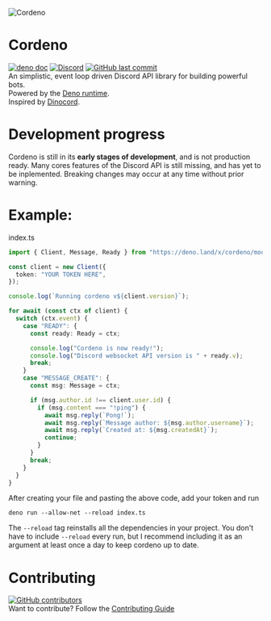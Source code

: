 ![Cordeno](https://raw.githubusercontent.com/cordeno/cordeno/master/assets/cordeno-200.gif)
# Cordeno
[![deno doc](https://img.shields.io/badge/deno-doc-blue?style=for-the-badge)](https://doc.deno.land/https/deno.land/x/cordeno/mod.ts)
[![Discord](https://img.shields.io/discord/713653280638631976?color=%237289DA&label=Discord&style=for-the-badge)](https://discord.gg/WT2g6Mn)
[![GitHub last commit](https://img.shields.io/github/last-commit/cordeno/cordeno?style=for-the-badge)](https://github.com/cordeno/cordeno)  
An simplistic, event loop driven Discord API library for building powerful bots.  
Powered by the [Deno runtime](https://deno.land/).  
Inspired by [Dinocord](https://github.com/sunsetkookaburra/dinocord).

# Development progress
Cordeno is still in its **early stages of development**, and is not production ready. Many cores features of the Discord API is still missing, and has yet to be inplemented.
Breaking changes may occur at any time without prior warning.

# Example:
index.ts
```ts
import { Client, Message, Ready } from "https://deno.land/x/cordeno/mod.ts";

const client = new Client({
  token: "YOUR TOKEN HERE",
});

console.log(`Running cordeno v${client.version}`);

for await (const ctx of client) {
  switch (ctx.event) {
    case "READY": {
      const ready: Ready = ctx;

      console.log("Cordeno is now ready!");
      console.log("Discord websocket API version is " + ready.v);
      break;
    }
    case "MESSAGE_CREATE": {
      const msg: Message = ctx;

      if (msg.author.id !== client.user.id) {
        if (msg.content === "!ping") {
          await msg.reply(`Pong!`);
          await msg.reply(`Message author: ${msg.author.username}`);
          await msg.reply(`Created at: ${msg.createdAt}`);
          continue;
        }
      }
      break;
    }
  }
}
```
After creating your file and pasting the above code, add your token and run
```shell
deno run --allow-net --reload index.ts
```
The `--reload` tag reinstalls all the dependencies in your project.
You don't have to include `--reload` every run, but I recommend including it as an argument at least once a day to keep cordeno up to date.

# Contributing
[![GitHub contributors](https://img.shields.io/github/contributors/cordeno/cordeno?style=for-the-badge)](https://github.com/cordeno/cordeno/graphs/contributors)  
Want to contribute? Follow the [Contributing Guide](https://github.com/cordeno/cordeno/blob/master/CONTRIBUTING.md)
